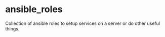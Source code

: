 # ansible_roles
Collection of ansible roles to setup services on a server or do other useful things.  
